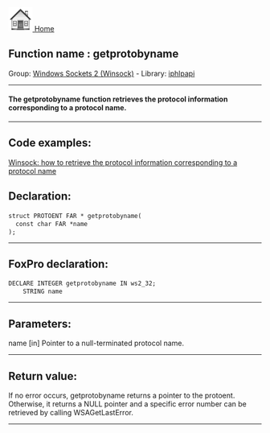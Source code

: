 [<img src="../../images/home.png"> Home ](https://github.com/VFPX/Win32API)  

## Function name : getprotobyname
Group: [Windows Sockets 2 (Winsock)](../../functions_group.md#Windows_Sockets_2_(Winsock))  -  Library: [iphlpapi](../../Libraries.md#iphlpapi)  
***  


#### The getprotobyname function retrieves the protocol information corresponding to a protocol name.
***  


## Code examples:
[Winsock: how to retrieve the protocol information corresponding to a protocol name](../../samples/sample_224.md)  

## Declaration:
```foxpro  
struct PROTOENT FAR * getprotobyname(
  const char FAR *name
);  
```  
***  


## FoxPro declaration:
```foxpro  
DECLARE INTEGER getprotobyname IN ws2_32;
	STRING name  
```  
***  


## Parameters:
name 
[in] Pointer to a null-terminated protocol name.   
***  


## Return value:
If no error occurs, getprotobyname returns a pointer to the protoent. Otherwise, it returns a NULL pointer and a specific error number can be retrieved by calling WSAGetLastError.  
***  

